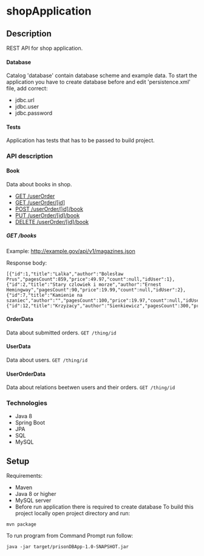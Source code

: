 # shopApplication

## Description
REST API for shop application.

#### Database
Catalog 'database' contain database scheme and example data.
To start the application you have to create database before and edit 'persistence.xml' file, add correct:
- jdbc.url
- jdbc.user
- jdbc.password

#### Tests
Application has tests that has to be passed to build project.

### API description

#### Book
Data about books in shop.
  - [GET /userOrder](#get-books)
  - [GET /userOrder/[id]](#get-bookbyid)
  - [POST /userOrder/[id]/book](#post-book)
  - [PUT /userOrder/[id]/book](#put-book)
  - [DELETE /userOrder/[id]/book](#delete-book)

##### GET /books

Example: http://example.gov/api/v1/magazines.json

Response body:

    [{"id":1,"title":"Lalka","author":"Bolesław Prus","pagesCount":859,"price":49.97,"count":null,"idUser":1},{"id":2,"title":"Stary czlowiek i morze","author":"Ernest Hemingway","pagesCount":90,"price":19.99,"count":null,"idUser":2},{"id":7,"title":"Kamienie na szaniec","author":"","pagesCount":100,"price":19.97,"count":null,"idUser":2},{"id":12,"title":"Krzyżacy","author":"Sienkiewicz","pagesCount":300,"price":19.97,"count":null,"idUser":2}]

#### OrderData
Data about submitted orders.
`GET /thing/id`
#### UserData
Data about users.
`GET /thing/id`
#### UserOrderData
Data about relations beetwen users and their orders.
`GET /thing/id`

### Technologies
- Java 8
- Spring Boot
- JPA
- SQL
- MySQL

## Setup
Requirements:
- Maven
- Java 8 or higher
- MySQL server
- Before run application there is required to create database
To build this project locally open project directory and run:
```
mvn package
```
To run program from Command Prompt run follow: 
```
java -jar target/prisonDBApp-1.0-SNAPSHOT.jar
```
